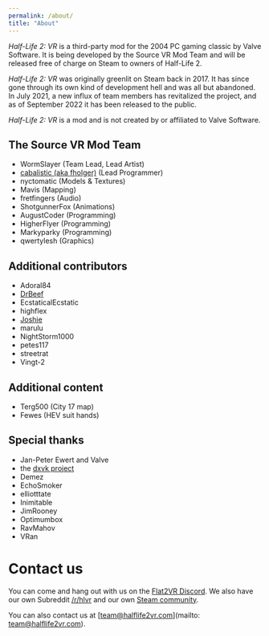 ```yaml
---
permalink: /about/
title: "About"
---
```


*Half-Life 2: VR* is a third-party mod for the 2004 PC gaming classic by Valve Software.
It is being developed by the Source VR Mod Team and will be released free of charge on
Steam to owners of Half-Life 2.

*Half-Life 2: VR* was originally greenlit on Steam back in 2017. It has since gone through
its own kind of development hell and was all but abandoned. In July 2021, a new influx of
team members has revitalized the project, and as of September 2022 it has been released
to the public.

*Half-Life 2: VR* is a mod and is not created by or affiliated to Valve Software.

## The Source VR Mod Team

* WormSlayer (Team Lead, Lead Artist)
* [cabalistic (aka fholger)](https://github.com/fholger) (Lead Programmer)
* nyctomatic (Models & Textures)
* Mavis (Mapping)
* fretfingers (Audio)
* ShotgunnerFox (Animations)
* AugustCoder (Programming)
* HigherFlyer (Programming)
* Markyparky (Programming)
* qwertylesh (Graphics)

## Additional contributors

* Adoral84
* [DrBeef](https://github.com/DrBeef)
* EcstaticalEcstatic
* highflex
* [Joshie](https://github.com/Joshua-Ashton/)
* marulu
* NightStorm1000
* petes117
* streetrat
* Vingt-2

## Additional content

* Terg500 (City 17 map)
* Fewes (HEV suit hands)

## Special thanks

* Jan-Peter Ewert and Valve
* the [dxvk project](https://github.com/doitsujin/dxvk)
* Demez
* EchoSmoker
* elliotttate
* Inimitable
* JimRooney
* Optimumbox
* RavMahov
* VRan

# Contact us

You can come and hang out with us on the [Flat2VR Discord](http://flat2vr.com). We also have our
own Subreddit [/r/hlvr](https://reddit.com/r/hlvr/) and our own [Steam community](https://steamcommunity.com/app/658920).

You can also contact us at [team@halflife2vr.com](mailto: team@halflife2vr.com).